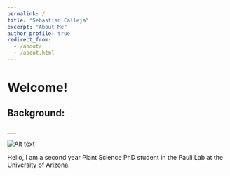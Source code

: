 ```yaml
---
permalink: /
title: "Sebastian Calleja"
excerpt: "About Me"
author_profile: true
redirect_from: 
  - /about/
  - /about.html
---
```


# Welcome!

## Background:
**___**

<img title="<Seb in the Northeast>" alt="Alt text" src="images/Frog.jpg">

Hello, I am a second year Plant Science PhD student in the Pauli Lab at the University of Arizona.